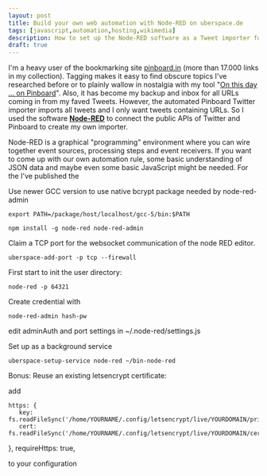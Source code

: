 ```yaml
---
layout: post
title: Build your own web automation with Node-RED on uberspace.de
tags: [javascript,automation,hosting,wikimedia]
description: How to set up the Node-RED software as a Tweet importer for pinboard.in, hosted on uberspace.de
draft: true
---
```


I'm a heavy user of the bookmarking site [pinboard.in](https://pinboard.in) (more than 17.000 links in my collection). Tagging makes it easy to find obscure topics I've researched before or to plainly wallow in nostalgia with my tool "[On this day ... on Pinboard](https://github.com/gbirke/pin-this-day)". Also, it has become my backup and inbox for all URLs coming in from my faved Tweets. However, the automated Pinboard Twitter importer imports all tweets and I only want tweets containing URLs. So I used the software **[Node-RED](https://nodered.org)** to connect the public APIs of Twitter and Pinboard to create my own importer.

Node-RED is a graphical "programming" environment where you can wire together event sources, processing steps and event receivers. If you want to come up with our own automation rule, some basic understanding of JSON data and maybe even some basic JavaScript might be needed. For the
I've published the  


Use newer GCC version to use native bcrypt package needed by node-red-admin

    export PATH=/package/host/localhost/gcc-5/bin:$PATH

    npm install -g node-red node-red-admin

Claim a TCP port for the websocket communication of the node RED editor.

    uberspace-add-port -p tcp --firewall


First start to init the user directory:

    node-red -p 64321

Create credential with

    node-red-admin hash-pw

edit adminAuth and port settings in ~/.node-red/settings.js

Set up as a background service

    uberspace-setup-service node-red ~/bin-node-red


Bonus: Reuse an existing letsencrypt certificate:

add

    https: {
       key: fs.readFileSync('/home/YOURNAME/.config/letsencrypt/live/YOURDOMAIN/privkey.pem'),
       cert: fs.readFileSync('/home/YOURNAME/.config/letsencrypt/live/YOURDOMAIN/cert.pem')
   },
   requireHttps: true,

to your configuration
